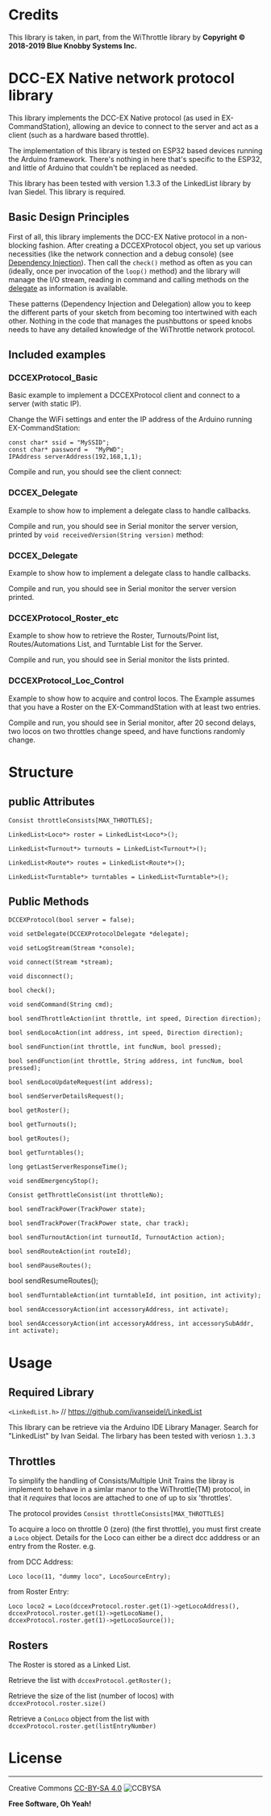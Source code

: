 
# Credits

This library is taken, in part, from the WiThrottle library by 
**Copyright © 2018-2019 Blue Knobby Systems Inc.**


# DCC-EX Native network protocol library

This library implements the DCC-EX Native protocol (as used in EX-CommandStation), allowing an device to connect to the server and act as a client (such as a hardware based throttle).

The implementation of this library is tested on ESP32 based devices running the Arduino framework.   There's nothing in here that's specific to the ESP32, and little of Arduino that couldn't be replaced as needed.

This library has been tested with version 1.3.3 of the LinkedList library by Ivan Siedel.  This library is required.

## Basic Design Principles

First of all, this library implements the DCC-EX Native protocol in a non-blocking fashion.  After creating a DCCEXProtocol object, you set up various necessities (like the network connection and a debug console) (see [Dependency Injection][depinj]).   Then call the ```check()``` method as often as you can (ideally, once per invocation of the ```loop()``` method) and the library will manage the I/O stream, reading in command and calling methods on the [delegate] as information is available.

These patterns (Dependency Injection and Delegation) allow you to keep the different parts of your sketch from becoming too intertwined with each other.  Nothing in the code that manages the pushbuttons or speed knobs needs to have any detailed knowledge of the WiThrottle network protocol.

## Included examples

### DCCEXProtocol_Basic

Basic example to implement a DCCEXProtocol client and connect to a server (with static IP).

Change the WiFi settings and enter the IP address of the Arduino running EX-CommandStation:
```
const char* ssid = "MySSID";
const char* password =  "MyPWD";
IPAddress serverAddress(192,168,1,1);
```
Compile and run, you should see the client connect:


### DCCEX_Delegate

Example to show how to implement a delegate class to handle callbacks.

Compile and run, you should see in Serial monitor the server version, printed by ```void receivedVersion(String version)``` method:

### DCCEX_Delegate

Example to show how to implement a delegate class to handle callbacks.

Compile and run, you should see in Serial monitor the server version printed.

### DCCEXProtocol_Roster_etc

Example to show how to retrieve the Roster, Turnouts/Point list, Routes/Automations List, and Turntable List for the Server.

Compile and run, you should see in Serial monitor the lists printed.

### DCCEXProtocol_Loc_Control

Example to show how to acquire and control locos.  The Example assumes that you have a Roster on the EX-CommandStation with at least two entries.

Compile and run, you should see in Serial monitor, after 20 second delays, two locos on two throttles change speed, and have functions randomly change.

# Structure

## public Attributes

```
Consist throttleConsists[MAX_THROTTLES];
```

```
LinkedList<Loco*> roster = LinkedList<Loco*>();
```

```
LinkedList<Turnout*> turnouts = LinkedList<Turnout*>();
```

```
LinkedList<Route*> routes = LinkedList<Route*>();
```

```
LinkedList<Turntable*> turntables = LinkedList<Turntable*>();
```


## Public Methods

```
DCCEXProtocol(bool server = false);
```

```
void setDelegate(DCCEXProtocolDelegate *delegate);
```

```
void setLogStream(Stream *console);
```

```
void connect(Stream *stream);
```

```
void disconnect();
```

```
bool check();
```

```
void sendCommand(String cmd);
```

```
bool sendThrottleAction(int throttle, int speed, Direction direction);
```

```
bool sendLocoAction(int address, int speed, Direction direction);
```

```
bool sendFunction(int throttle, int funcNum, bool pressed);
```

```
bool sendFunction(int throttle, String address, int funcNum, bool pressed);
```

```
bool sendLocoUpdateRequest(int address);
```

```
bool sendServerDetailsRequest();
```

```
bool getRoster();
```

```
bool getTurnouts();
```

```
bool getRoutes();
```

```
bool getTurntables();
```

```
long getLastServerResponseTime();
```

```
void sendEmergencyStop();
```

```
Consist getThrottleConsist(int throttleNo);
```

```
bool sendTrackPower(TrackPower state);
```

```
bool sendTrackPower(TrackPower state, char track);
```

```
bool sendTurnoutAction(int turnoutId, TurnoutAction action);
```

```
bool sendRouteAction(int routeId);
```

```
bool sendPauseRoutes();

```
bool sendResumeRoutes();

```
bool sendTurntableAction(int turntableId, int position, int activity);
```

```
bool sendAccessoryAction(int accessoryAddress, int activate);
```

```
bool sendAccessoryAction(int accessoryAddress, int accessorySubAddr, int activate);
```

# Usage

## Required Library

```<LinkedList.h>```  // https://github.com/ivanseidel/LinkedList

This library can be retrieve via the Arduino IDE Library Manager.  Search for "LinkedList" by Ivan Seidal.  The lirbary has been tested with veriosn ```1.3.3```


## Throttles

To simplify the handling of Consists/Multiple Unit Trains the libray is implement to behave in a simlar manor to the WiThrottle(TM) protocol, in that it *requires* that locos are attached to one of up to six 'throttles'.

The protocol provides ```Consist throttleConsists[MAX_THROTTLES]```

To acquire a loco on throttle 0 (zero) (the first throttle), you must first create a ```Loco``` object.  Details for the Loco can either be a direct dcc adddress or an entry from the Roster.  e.g. 

from DCC Address:

```Loco loco(11, "dummy loco", LocoSourceEntry);```

from Roster Entry:

```Loco loco2 = Loco(dccexProtocol.roster.get(1)->getLocoAddress(), dccexProtocol.roster.get(1)->getLocoName(), dccexProtocol.roster.get(1)->getLocoSource());```


## Rosters

The Roster is stored as a Linked List.

Retrieve the list with ```dccexProtocol.getRoster();```

Retrieve the size of the list (number of locos) with ```dccexProtocol.roster.size()```

Retrieve a ```ConLoco``` object from the list with ```dccexProtocol.roster.get(listEntryNumber)``` 



# License
----

Creative Commons [CC-BY-SA 4.0][CCBYSA]   ![CCBYSA](https://i.creativecommons.org/l/by-sa/4.0/88x31.png)


**Free Software, Oh Yeah!**

[//]: # (These are reference links used in the body of this note and get stripped out when the markdown processor does its job. There is no need to format nicely because it shouldn't be seen. Thanks SO - http://stackoverflow.com/questions/4823468/store-comments-in-markdown-syntax)

   [depinj]: <https://en.wikipedia.org/wiki/Dependency_injection>
   [delegate]: <https://en.wikipedia.org/wiki/Delegation_(object-oriented_programming)>
   [CCBYSA]: <http://creativecommons.org/licenses/by-sa/4.0/>
